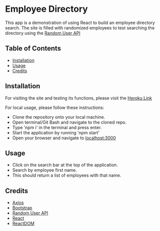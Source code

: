 # Employee Directory

This app is a demonstration of using React to build an employee directory search. The site is filled with randomized employees to test searching the directory using the [Random User API](https://randomuser.me/)

## Table of Contents

- [Installation](#Installation)
- [Usage](#Usage)
- [Credits](#Credits)

## Installation

For visiting the site and testing its functions, please visit the [Heroku Link](https://rylawesome.github.io/Employee-Directory/)

For local usage, please follow these instructions:
* Clone the repository onto your local machine.
* Open terminal/Git Bash and navigate to the cloned repo.
* Type 'npm i' in the terminal and press enter.
* Start the application by running 'npm start'
* Open your browser and navigate to [localhost:3000](localhost:3000)

## Usage

* Click on the search bar at the top of the application.
* Search by employee first name.
* This should return a list of employees with that name.

## Credits

* [Axios](https://www.npmjs.com/package/axios)
* [Bootstrap](https://getbootstrap.com/)
* [Random User API](https://randomuser.me/)
* [React](https://reactjs.org/)
* [ReactDOM](https://reactjs.org/docs/react-dom.html)